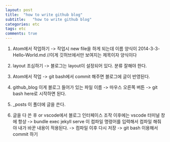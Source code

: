 ```yaml
---
layout: post
title:  "how to write github blog"
subtitle:   "how to write github blog"
categories: etc
tags: etc
comments: true
---
```


1. Atom에서 작업하기
-> 작업시 new file을 하게 되는데 이름 양식이
2014-3-3-Hello-World.md  //이게 깃허브에서만 보여지는 제목이자 양식이다

2. layout 조심하기 -> 블로그는 layout이 설정되어 있다. 분류 잘해야 한다.

3. Atom에서 작업 -> git bash에서 commit 해주면 블로그에 글이 반영된다.

4. github_blog 이게 블로그 들어가 있는 파일 이름
-> 마우스 오른쪽 버튼 -> git bash here로 시작하면 된다.

5. _posts 이 폴더에 글을 쓴다.


6. 글을 다 쓴 후 or vscode에서 블로그 인터페이스 조작 이후에는 vscode 터미널 창에 항상
-> bundle exec jekyll serve 이 컴파일 명령어를 입력해서 컴파일 해줘야 내가 바꾼 내용이 적용된다.
-> 컴파일 이후 다시 저장 -> git bash 이용해서 commit 하기

